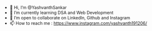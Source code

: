 - 👋 Hi, I’m @YashvanthSankar
- 🌱 I’m currently learning DSA and Web Development
- 💞️ I’m open to collaborate on LinkedIn, Github and Instagram
- 📫 How to reach me : https://www.instagram.com/yashvanth191206/

<!---
YashvanthSankar/YashvanthSankar is a ✨ special ✨ repository because its `README.md` (this file) appears on your GitHub profile.
You can click the Preview link to take a look at your changes.
--->
